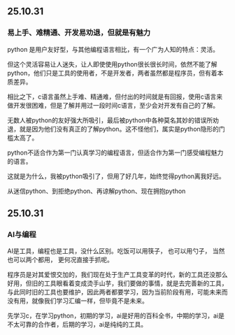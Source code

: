 ## 25.10.31
### 易上手、难精通、开发易劝退，但就是有魅力
python 是用户友好型，与其他编程语言相比，有一个广为人知的特点：灵活。

但这个灵活容易让人迷失，让人即使使用python很长很长时间，依然不能了解python，他们只是工具的使用者，不是开发者，两者虽然都是程序员，但有着本质差异。

相比之下，c语言虽然上手难、精通难，但付出的时间就是有回报，使用c语言来做开发很困难，但是了解并用过一段时间c语言，至少会对开发有自己的了解。

无数人被python的友好强大所吸引，最后被python中各种莫名其妙的错误所劝退，就是因为他们没有真正的了解python。这不怪他们，属实是python隐形的门槛太高了。

python不适合作为第一门认真学习的编程语言，但适合作为第一门感受编程魅力的语言。

这就是为什么，我被python吸引了，但用了好几年，始终觉得python离我好远。

从迷信python、到拒绝python、再谅解python、现在拥抱python

## 25.10.31
### AI与编程
AI是工具，编程也是工具，没什么区别。吃饭可以用筷子， 也可以用勺子， 当然也可以两个都用， 更何况直接手抓呢。

程序员是对其爱恨交加的，我们现在处于生产工具变革的时代，新的工具还没那么好用，但旧的工具眼看着变成烫手山芋，我们要做的事情，就是去完善新的工具，与此同时旧的工具也要维护，因此两者都要学习，因为当前阶段有用，可能未来而没有用，就像我们学习汇编一样，但毕竟不是未来。

先学习c，在学习python，初期的学习，ai是好用的百科全书，中期的学习，ai是不太可靠的合作者，后期的学习，ai是纯纯的工具。






















